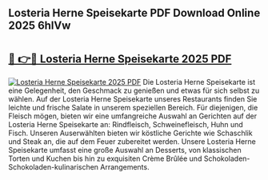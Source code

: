 ## Losteria Herne Speisekarte PDF Download Online 2025 6hlVw

# <h2><a href="http://gccki9f.nevu.top/?p=Losteria+Herne+Speisekarte">🔗 👉🔴 Losteria Herne Speisekarte 2025 PDF</a></h2>

[![Losteria Herne Speisekarte 2025 PDF](https://i.imgur.com/dBaPXMq.png)](http://gccki9f.nevu.top/?p=Losteria+Herne+Speisekarte)
Die Losteria Herne Speisekarte ist eine Gelegenheit, den Geschmack zu genießen und etwas für sich selbst zu wählen. Auf der Losteria Herne Speisekarte unseres Restaurants finden Sie leichte und frische Salate in unserem speziellen Bereich. Für diejenigen, die Fleisch mögen, bieten wir eine umfangreiche Auswahl an Gerichten auf der Losteria Herne Speisekarte an: Rindfleisch, Schweinefleisch, Huhn und Fisch. Unseren Auserwählten bieten wir köstliche Gerichte wie Schaschlik und Steak an, die auf dem Feuer zubereitet werden. Unsere Losteria Herne Speisekarte umfasst eine große Auswahl an Desserts, von klassischen Torten und Kuchen bis hin zu exquisiten Crème Brûlée und Schokoladen-Schokoladen-kulinarischen Arrangements.
